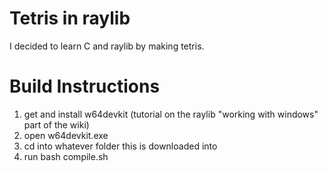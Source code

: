 # Tetris in raylib
I decided to learn C and raylib by making tetris.

# Build Instructions

1. get and install w64devkit (tutorial on the raylib "working with windows" part of the wiki)
2. open w64devkit.exe
3. cd into whatever folder this is downloaded into
4. run bash compile.sh
